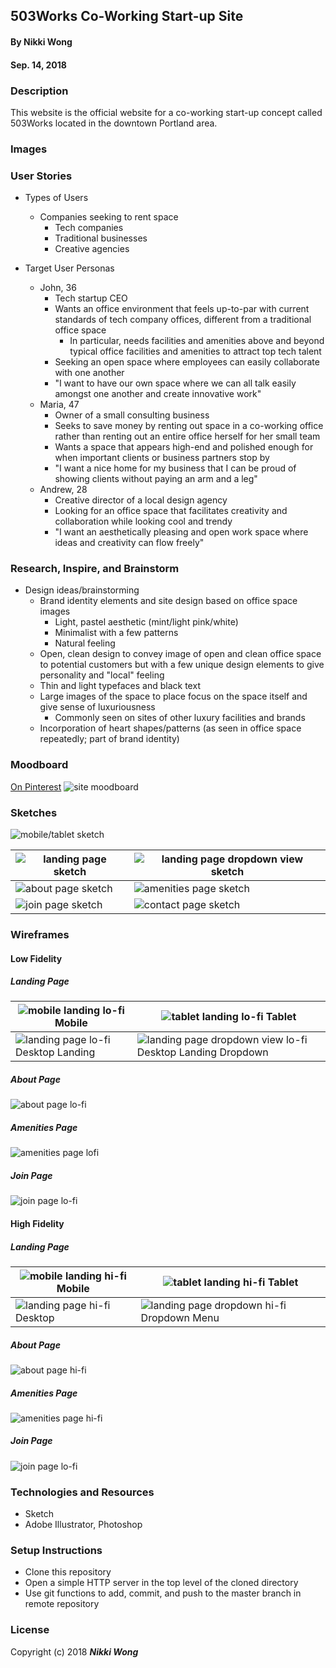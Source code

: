 ## 503Works Co-Working Start-up Site

#### By Nikki Wong
#### Sep. 14, 2018

### Description

This website is the official website for a co-working start-up concept called 503Works located in the downtown Portland area.

### Images
<!--
#### Desktop Version

![desktop user interface](img/landingpage.png)
![desktop user interface](img/coursespage.png)
![desktop user interface](img/weekdetails.png)
![desktop user interface](img/lesson.png)

#### Mobile Version

![mobile user interface](img/mobile.png) -->

### User Stories

* Types of Users
  * Companies seeking to rent space
    * Tech companies
    * Traditional businesses
    * Creative agencies

* Target User Personas
  * John, 36
    * Tech startup CEO
    * Wants an office environment that feels up-to-par with current standards of tech company offices, different from a traditional office space
      * In particular, needs facilities and amenities above and beyond typical office facilities and amenities to attract top tech talent
    * Seeking an open space where employees can easily collaborate with one another
    * "I want to have our own space where we can all talk easily amongst one another and create innovative work"
  * Maria, 47
    * Owner of a small consulting business
    * Seeks to save money by renting out space in a co-working office rather than renting out an entire office herself for her small team
    * Wants a space that appears high-end and polished enough for when important clients or business partners stop by
    * "I want a nice home for my business that I can be proud of showing clients without paying an arm and a leg"
  * Andrew, 28
    * Creative director of a local design agency
    * Looking for an office space that facilitates creativity and collaboration while looking cool and trendy
    * "I want an aesthetically pleasing and open work space where ideas and creativity can flow freely"

### Research, Inspire, and Brainstorm

* Design ideas/brainstorming
  * Brand identity elements and site design based on office space images
    * Light, pastel aesthetic (mint/light pink/white)
    * Minimalist with a few patterns
    * Natural feeling
  * Open, clean design to convey image of open and clean office space to potential customers but with a few unique design elements to give personality and "local" feeling
  * Thin and light typefaces and black text
  * Large images of the space to place focus on the space itself and give sense of luxuriousness
    * Commonly seen on sites of other luxury facilities and brands
  * Incorporation of heart shapes/patterns (as seen in office space repeatedly; part of brand identity)

### Moodboard

<a href="https://www.pinterest.com/nikkiawong/503works-moodboard/">On Pinterest</a>
![site moodboard](src/img/moodboard.jpg)

### Sketches

![mobile/tablet sketch](src/img/mobile-sketch.JPG)

| ![landing page sketch](src/img/landing-sketch.jpg)  | ![landing page dropdown view sketch](src/img/dropdown-sketch.jpg) |
| ------------- | ------------- |
| ![about page sketch](src/img/about-sketch.jpg)  | ![amenities page sketch](src/img/amenities-sketch.jpg)  |
| ![join page sketch](src/img/join-sketch.jpg)  | ![contact page sketch](src/img/contact-sketch.jpg)  |

### Wireframes

#### Low Fidelity

##### Landing Page

| ![mobile landing lo-fi](src/img/mobile-landing-lofi.png) Mobile  | ![tablet landing lo-fi](src/img/tablet-landing-lofi.png) Tablet |
| ------------- | ------------- |
| ![landing page lo-fi](src/img/landing-page-lofi.png) Desktop Landing | ![landing page dropdown view lo-fi](src/img/landing-dropdown-lowfi.png) Desktop Landing Dropdown |

##### About Page

![about page lo-fi](src/img/about-lofi.png)

##### Amenities Page

![amenities page lofi](src/img/amenities-lofi.png)

##### Join Page

![join page lo-fi](src/img/join-lofi.png)

#### High Fidelity

##### Landing Page

| ![mobile landing hi-fi](src/img/mobile-landing-hifi.png) Mobile  | ![tablet landing hi-fi](src/img/tablet-landing-hifi-v2.png) Tablet |
| ------------- | ------------- |
| ![landing page hi-fi](src/img/landing-hifi-v2.png) Desktop | ![landing page dropdown hi-fi](src/img/landing-dropdown-hifi.png) Dropdown Menu |

##### About Page

![about page hi-fi](src/img/about-hifi.png)

##### Amenities Page

![amenities page hi-fi](src/img/amenities-hifi.png)

##### Join Page

![join page lo-fi](src/img/join-hifi.png)

### Technologies and Resources

<!-- * Bootstrap
* jQuery
* Sass -->
* Sketch
* Adobe Illustrator, Photoshop
<!--
### Responsiveness

This project is responsive. Content dimensions adjust based on viewport. -->

### Setup Instructions

* Clone this repository
* Open a simple HTTP server in the top level of the cloned directory
* Use git functions to add, commit, and push to the master branch in remote repository
<!--
### Roadmap

We would have liked to add a search function but we don't know how yet. -->


### License

Copyright (c) 2018 **_Nikki Wong_**
